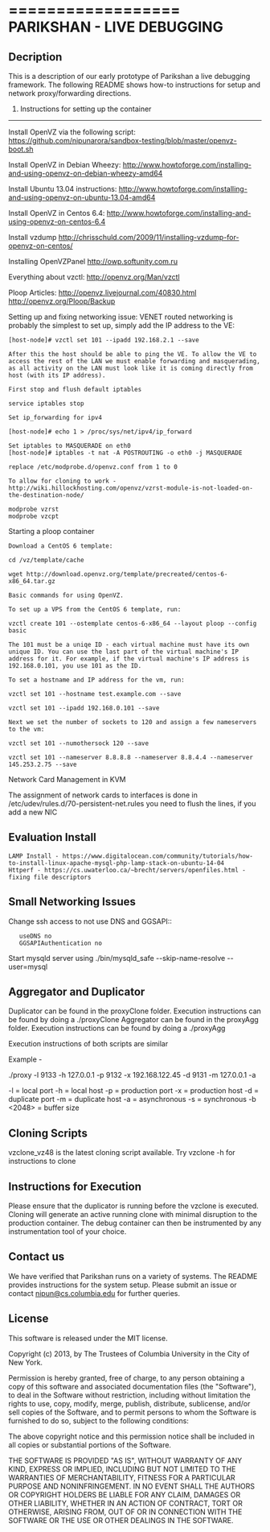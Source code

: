 ==================
PARIKSHAN - LIVE DEBUGGING
=================

Decription
--------

This is a description of our early prototype of Parikshan a live debugging framework. 
The following README shows how-to instructions for setup and network proxy/forwarding directions.

1. Instructions for setting up the container
---------------

Install OpenVZ via the following script: https://github.com/nipunarora/sandbox-testing/blob/master/openvz-boot.sh

Install OpenVZ in Debian Wheezy: http://www.howtoforge.com/installing-and-using-openvz-on-debian-wheezy-amd64

Install Ubuntu 13.04 instructions: http://www.howtoforge.com/installing-and-using-openvz-on-ubuntu-13.04-amd64

Install OpenVZ in Centos 6.4: http://www.howtoforge.com/installing-and-using-openvz-on-centos-6.4

Install vzdump http://chrisschuld.com/2009/11/installing-vzdump-for-openvz-on-centos/

Installing OpenVZPanel http://owp.softunity.com.ru

Everything about vzctl: http://openvz.org/Man/vzctl

Ploop Articles: http://openvz.livejournal.com/40830.html http://openvz.org/Ploop/Backup

Setting up and fixing networking issue: VENET routed networking is probably the simplest to set up, simply add the IP address to the VE:

	[host-node]# vzctl set 101 --ipadd 192.168.2.1 --save

	After this the host should be able to ping the VE. To allow the VE to access the rest of the LAN we must enable forwarding and masquerading, as all activity on the LAN must look like it is coming directly from host (with its IP address).

	First stop and flush default iptables

	service iptables stop

	Set ip_forwarding for ipv4

	[host-node]# echo 1 > /proc/sys/net/ipv4/ip_forward

	Set iptables to MASQUERADE on eth0
	[host-node]# iptables -t nat -A POSTROUTING -o eth0 -j MASQUERADE

	replace /etc/modprobe.d/openvz.conf from 1 to 0

	To allow for cloning to work - 
	http://wiki.hillockhosting.com/openvz/vzrst-module-is-not-loaded-on-the-destination-node/

	modprobe vzrst
	modprobe vzcpt


Starting a ploop container

	Download a CentOS 6 template:

	cd /vz/template/cache

	wget http://download.openvz.org/template/precreated/centos-6-x86_64.tar.gz

	Basic commands for using OpenVZ.

	To set up a VPS from the CentOS 6 template, run:

	vzctl create 101 --ostemplate centos-6-x86_64 --layout ploop --config basic

	The 101 must be a uniqe ID - each virtual machine must have its own unique ID. You can use the last part of the virtual machine's IP address for it. For example, if the virtual machine's IP address is 192.168.0.101, you use 101 as the ID.

	To set a hostname and IP address for the vm, run:

	vzctl set 101 --hostname test.example.com --save

	vzctl set 101 --ipadd 192.168.0.101 --save

	Next we set the number of sockets to 120 and assign a few nameservers to the vm:

	vzctl set 101 --numothersock 120 --save

	vzctl set 101 --nameserver 8.8.8.8 --nameserver 8.8.4.4 --nameserver 145.253.2.75 --save


Network Card Management in KVM

 The assignment of network cards to interfaces is done in /etc/udev/rules.d/70-persistent-net.rules you need to flush the lines, if you add a new NIC

Evaluation Install
------------------

	LAMP Install - https://www.digitalocean.com/community/tutorials/how-to-install-linux-apache-mysql-php-lamp-stack-on-ubuntu-14-04
	Httperf - https://cs.uwaterloo.ca/~brecht/servers/openfiles.html - fixing file descriptors

Small Networking Issues
------------

Change ssh access to not use DNS and GGSAPI::

       useDNS no
       GGSAPIAuthentication no

Start mysqld server using ./bin/mysqld_safe --skip-name-resolve --user=mysql

Aggregator and Duplicator
------------

Duplicator can be found in the proxyClone folder. Execution instructions can be found by doing a ./proxyClone
Aggregator can be found in the proxyAgg folder. Execution instructions can be found by doing a ./proxyAgg

Execution instructions of both scripts are similar

Example - 

./proxy -l 9133 -h 127.0.0.1 -p 9132 -x 192.168.122.45 -d 9131 -m 127.0.0.1  -a

-l = local port
-h = local host
-p = production port
-x = production host
-d = duplicate port
-m = duplicate host
-a = asynchronous
-s = synchronous
-b <2048> = buffer size

Cloning Scripts
-----------------

vzclone_vz48 is the latest cloning script available.
Try vzclone -h for instructions to clone

Instructions for Execution
-------

Please ensure that the duplicator is running before the vzclone is executed. 
Cloning will generate an active running clone with minimal disruption to the production container.
The debug container can then be instrumented by any instrumentation tool of your choice.

Contact us
-----------------

We have verified that Parikshan runs on a variety of systems. 
The README provides instructions for the system setup. 
Please submit an issue or contact nipun@cs.columbia.edu for further queries.

License
-----------
This software is released under the MIT license.

Copyright (c) 2013, by The Trustees of Columbia University in the City of New York.

Permission is hereby granted, free of charge, to any person obtaining a copy of this software and associated documentation files (the "Software"), to deal in the Software without restriction, including without limitation the rights to use, copy, modify, merge, publish, distribute, sublicense, and/or sell copies of the Software, and to permit persons to whom the Software is furnished to do so, subject to the following conditions:

The above copyright notice and this permission notice shall be included in all copies or substantial portions of the Software.

THE SOFTWARE IS PROVIDED "AS IS", WITHOUT WARRANTY OF ANY KIND, EXPRESS OR IMPLIED, INCLUDING BUT NOT LIMITED TO THE WARRANTIES OF MERCHANTABILITY, FITNESS FOR A PARTICULAR PURPOSE AND NONINFRINGEMENT. IN NO EVENT SHALL THE AUTHORS OR COPYRIGHT HOLDERS BE LIABLE FOR ANY CLAIM, DAMAGES OR OTHER LIABILITY, WHETHER IN AN ACTION OF CONTRACT, TORT OR OTHERWISE, ARISING FROM, OUT OF OR IN CONNECTION WITH THE SOFTWARE OR THE USE OR OTHER DEALINGS IN THE SOFTWARE.
